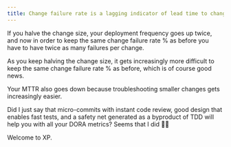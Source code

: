 ```yaml
---
title: Change failure rate is a lagging indicator of lead time to change
---
```

If you halve the change size, your deployment frequency goes up twice, and now in order to keep the same change failure rate % as before you have to have twice as many failures per change.

As you keep halving the change size, it gets increasingly more difficult to keep the same change failure rate % as before, which is of course good news.

Your MTTR also goes down because troubleshooting smaller changes gets increasingly easier.

Did I just say that micro-commits with instant code review, good design that enables fast tests, and a safety net generated as a byproduct of TDD will help you with all your DORA metrics? Seems that I did 🤷‍♂️

Welcome to XP.
